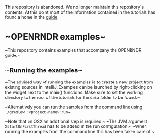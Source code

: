 This repository is abandoned. We no longer maintain this repository's contents. At this point most of the information contained in the tutorials has found a home in the [guide](https://guide.openrndr.org)

# ~OPENRNDR examples~

~This repository contains examples that accompany the OPENRNDR guide.~

## ~Running the examples~

~The advised way of running the examples is to create a new project from existing sources in IntelliJ. Examples can be launched by right-clicking on the widget next to the main() functions. Make sure to set the working directory to the root of the tutorials for the `data` folder to be found.~

~Alternatively you can run the samples from the command line using `./gradlew :<project-name>:run`~

~Note that on OSX an additional step is required.~ ~The JVM argument `-XstartOnFirstThread` has to be added in the run configuration.~ ~When running the examples from the command line this has been taken care of.~
